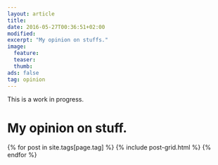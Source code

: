 ```yaml
---
layout: article
title: 
date: 2016-05-27T00:36:51+02:00
modified:
excerpt: "My opinion on stuffs."
image:
  feature:
  teaser:
  thumb:
ads: false
tag: opinion
---
```


This is a work in progress.

# My opinion on stuff.

<div class="tiles">
{% for post in site.tags[page.tag] %}
  {% include post-grid.html %}
{% endfor %}
</div>